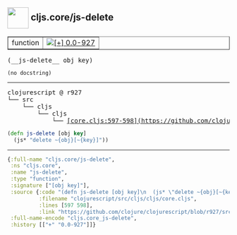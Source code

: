## <img width="48px" valign="middle" src="http://i.imgur.com/Hi20huC.png"> cljs.core/js-delete

 <table border="1">
<tr>
<td>function</td>
<td><a href="https://github.com/cljsinfo/api-refs/tree/0.0-927"><img valign="middle" alt="[+] 0.0-927" src="https://img.shields.io/badge/+-0.0--927-lightgrey.svg"></a> </td>
</tr>
</table>

 <samp>
(__js-delete__ obj key)<br>
</samp>

```
(no docstring)
```

---

 <pre>
clojurescript @ r927
└── src
    └── cljs
        └── cljs
            └── <ins>[core.cljs:597-598](https://github.com/clojure/clojurescript/blob/r927/src/cljs/cljs/core.cljs#L597-L598)</ins>
</pre>

```clj
(defn js-delete [obj key]
  (js* "delete ~{obj}[~{key}]"))
```


---

```clj
{:full-name "cljs.core/js-delete",
 :ns "cljs.core",
 :name "js-delete",
 :type "function",
 :signature ["[obj key]"],
 :source {:code "(defn js-delete [obj key]\n  (js* \"delete ~{obj}[~{key}]\"))",
          :filename "clojurescript/src/cljs/cljs/core.cljs",
          :lines [597 598],
          :link "https://github.com/clojure/clojurescript/blob/r927/src/cljs/cljs/core.cljs#L597-L598"},
 :full-name-encode "cljs.core_js-delete",
 :history [["+" "0.0-927"]]}

```
